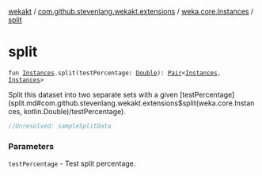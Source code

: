 [wekakt](../../index.md) / [com.github.stevenlang.wekakt.extensions](../index.md) / [weka.core.Instances](index.md) / [split](./split.md)

# split

`fun `[`Instances`](http://weka.sourceforge.net/doc.stable/weka/core/Instances.html)`.split(testPercentage: `[`Double`](https://kotlinlang.org/api/latest/jvm/stdlib/kotlin/-double/index.html)`): `[`Pair`](https://kotlinlang.org/api/latest/jvm/stdlib/kotlin/-pair/index.html)`<`[`Instances`](http://weka.sourceforge.net/doc.stable/weka/core/Instances.html)`, `[`Instances`](http://weka.sourceforge.net/doc.stable/weka/core/Instances.html)`>`

Split this dataset into two separate sets with a given [testPercentage](split.md#com.github.stevenlang.wekakt.extensions$split(weka.core.Instances, kotlin.Double)/testPercentage).

``` kotlin
//Unresolved: sampleSplitData
```

### Parameters

`testPercentage` - Test split percentage.